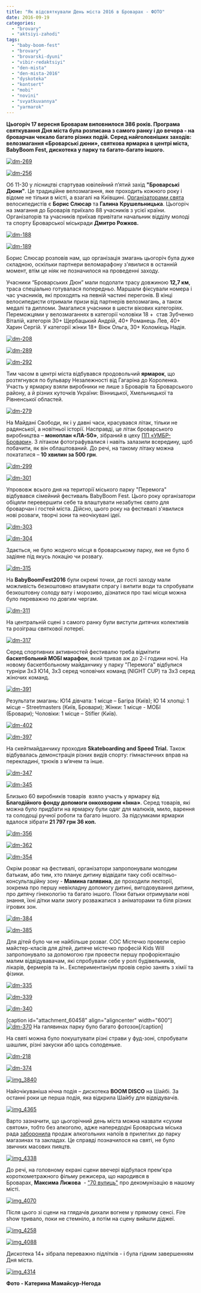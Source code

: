 ```yaml
---
title: "Як відсвяткували День міста 2016 в Броварах - ФОТО"
date: 2016-09-19
categories: 
  - "brovary"
  - "aktsiyi-zahodi"
tags: 
  - "baby-boom-fest"
  - "brovary"
  - "brovarski-dyuni"
  - "vibir-redaktsiyi"
  - "den-mista"
  - "den-mista-2016"
  - "dyskoteka"
  - "kontsert"
  - "mobi"
  - "novini"
  - "svyatkuvannya"
  - "yarmarok"
---
```


**Цьогоріч 17 вересня Броварам виповнилося 386 років. Програма святкування Дня міста була розписана з самого ранку і до вечора - на броварчан чекало багато різних подій. Серед найголовніших заходів: велозмагання «Броварські дюни», святкова ярмарка в центрі міста, BabyBoom Fest, дискотека у парку та багато-багато іншого.**

[![dm-269](https://mpz.brovary.org/wp-content/uploads/2016/09/dm-269.jpg)](https://mpz.brovary.org/wp-content/uploads/2016/09/dm-269.jpg)

[![dm-256](https://mpz.brovary.org/wp-content/uploads/2016/09/dm-256.jpg)](https://mpz.brovary.org/wp-content/uploads/2016/09/dm-256.jpg)

Об 11-30 у лісництві стартував ювілейний п’ятий захід **"Броварські Дюни"**. Це традиційне велозмагання, яке проходить кожного року і відоме не тільки в місті, а взагалі на Київщині. [Організаторами свята](https://mpz.brovary.org/borys-slyusar-ta-galyna-krushelnytska-pochaty-zhyty-aktyvno-nikoly-ne-pizno-foto-video/) велосипедистів є **Борис Слюсар** та **Галина** **Крушельницька**. Цьогоріч  на змагання до Броварів приїхало 88 учасників з усієї країни. Організаторів та учасників приїхав привітати начальник відділу молоді та спорту Броварської міськради **Дмитро Рожков.**

[![dm-188](https://mpz.brovary.org/wp-content/uploads/2016/09/dm-188.jpg)](https://mpz.brovary.org/wp-content/uploads/2016/09/dm-188.jpg)

[![dm-189](https://mpz.brovary.org/wp-content/uploads/2016/09/dm-189.jpg)](https://mpz.brovary.org/wp-content/uploads/2016/09/dm-189.jpg)

Борис Слюсар розповів нам, що організація змагань цьогоріч була дуже складною, оскільки партнери веломарафону з'явилися в останній момент, втім це ніяк не позначилося на проведенні заходу.

Учасники “Броварських Дюн” мали подолати трасу довжиною **12,7 км**, траса спеціально готувалася попередньо. Маршали фіксували номера і час учасників, які проходять на певній частині перегонів. В кінці велосипедисти отримали призи від партнерів велозмагань, а також медалі та дипломи. Змагалися учасники в шести вікових категоріях. Переможцями у велозмаганнях в категорії чоловіки 18 +  став Зубченко Віталій, категорія 30+ Щербацький Андрій, 40+ Романець Лев, 40+ Харин Сергій. У категорії жінки 18+ Віюк Ольга, 30+ Коломієць Надія.

[![dm-208](https://mpz.brovary.org/wp-content/uploads/2016/09/dm-208.jpg)](https://mpz.brovary.org/wp-content/uploads/2016/09/dm-208.jpg)

[![dm-289](https://mpz.brovary.org/wp-content/uploads/2016/09/dm-289.jpg)](https://mpz.brovary.org/wp-content/uploads/2016/09/dm-289.jpg)

[![dm-292](https://mpz.brovary.org/wp-content/uploads/2016/09/dm-292.jpg)](https://mpz.brovary.org/wp-content/uploads/2016/09/dm-292.jpg)

Тим часом в центрі міста відбувався продовольчий **ярмарок**, що розтягнувся по бульвару Незалежності від Гагаріна до Короленка. Участь у ярмарку взяли виробники не лише з Броварів та Броварського району, а й різних куточків України: Вінницької, Хмельницької та Рівненської областей.

[![dm-279](https://mpz.brovary.org/wp-content/uploads/2016/09/dm-279.jpg)](https://mpz.brovary.org/wp-content/uploads/2016/09/dm-279.jpg)

На Майдані Свободи, як і у давні часи, красувався літак, тільки не радянської, а новітньої історії. Насправді, це літак броварського виробництва – **моноплан «ЛА-50»**, зібраний в цеху [ПП «УМБР-Бровари»](https://mpz.brovary.org/u-brovarah-buduyut-i-vyprobovuyut-unikalni-litaky/). З літаком фотографувалися і навіть залазили всередину, щоб побачити, як він облаштований. До речі, на такому літаку можна покататися – **10 хвилин за 500 грн**.

[![dm-299](https://mpz.brovary.org/wp-content/uploads/2016/09/dm-299.jpg)](https://mpz.brovary.org/wp-content/uploads/2016/09/dm-299.jpg)

[![dm-301](https://mpz.brovary.org/wp-content/uploads/2016/09/dm-301.jpg)](https://mpz.brovary.org/wp-content/uploads/2016/09/dm-301.jpg)

Упрововж всього дня на території міського парку "Перемога" відбувався сімейний фестиваль BabyBoom Fest. Цього року організатори обіцяли перевершити себе та влаштувати незабутнє свято для броварчан і гостей міста. Дійсно, цього року на фестивалі з'явилися нові розваги, творчі зони та неочікувані ідеї.

[![dm-303](https://mpz.brovary.org/wp-content/uploads/2016/09/dm-303.jpg)](https://mpz.brovary.org/wp-content/uploads/2016/09/dm-303.jpg)

[![dm-304](https://mpz.brovary.org/wp-content/uploads/2016/09/dm-304.jpg)](https://mpz.brovary.org/wp-content/uploads/2016/09/dm-304.jpg)

Здається, не було жодного місця в броварському парку, яке не було б задіяне під якусь локацію чи розвагу.

[![dm-315](https://mpz.brovary.org/wp-content/uploads/2016/09/dm-315.jpg)](https://mpz.brovary.org/wp-content/uploads/2016/09/dm-315.jpg)

На **BabyBoomFest2016** були окремі точки, де гості заходу мали можливість безкоштовно втамувати спрагу і випити води та спробувати безкоштовну солоду вату і морозиво, дізнатися про такі місця можна було переважно по довгим чергам.

[![dm-311](https://mpz.brovary.org/wp-content/uploads/2016/09/dm-311.jpg)](https://mpz.brovary.org/wp-content/uploads/2016/09/dm-311.jpg)

На центральній сцені з самого ранку були виступи дитячих колективів та розіграш святкової лотереї.

[![dm-317](https://mpz.brovary.org/wp-content/uploads/2016/09/dm-317.jpg)](https://mpz.brovary.org/wp-content/uploads/2016/09/dm-317.jpg)

Серед спортивних активностей фестивалю треба відмітити **баскетбольний МОБІ марафон**, який тривав аж до 2-ї години ночі. На новому баскетбольному майданчику у парку "Перемога" відбулися турніри 3х3 Ю14, 3х3 серед чоловічих команд (NIGHT CUP) та 3х3 серед жіночих команд.

[![dm-391](https://mpz.brovary.org/wp-content/uploads/2016/09/dm-391.jpg)](https://mpz.brovary.org/wp-content/uploads/2016/09/dm-391.jpg)

Результати змагань: Ю14 дівчата: 1 місце – Багіра (Київ); Ю 14 хлопці: 1 місце – Streetmasters (Київ, Бровари); Жінки: 1 місце - МОБІ (Бровари); Чоловіки: 1 місце – Stifler (Київ).

[![dm-402](https://mpz.brovary.org/wp-content/uploads/2016/09/dm-402.jpg)](https://mpz.brovary.org/wp-content/uploads/2016/09/dm-402.jpg)

[![dm-397](https://mpz.brovary.org/wp-content/uploads/2016/09/dm-397.jpg)](https://mpz.brovary.org/wp-content/uploads/2016/09/dm-397.jpg)

На скейтмайданчику проходив **Skateboarding and Speed Trial.** Також відбувалась демонстрація різних видів спорту: гімнастичних вправ на перекладині, трюків з м’ячем та інше.

[![dm-347](https://mpz.brovary.org/wp-content/uploads/2016/09/dm-347.jpg)](https://mpz.brovary.org/wp-content/uploads/2016/09/dm-347.jpg)

[![dm-345](https://mpz.brovary.org/wp-content/uploads/2016/09/dm-345.jpg)](https://mpz.brovary.org/wp-content/uploads/2016/09/dm-345.jpg)

Близько 60 виробників товарів  взяло участь у ярмарку від **Благодійного фонду допомоги онкохворим «Інна»**. Серед товарів, які можна було придбати на ярмарку були одяг для малюків, мило, варення та солодощі ручної роботи та багато іншого. За підсумками ярмарки вдалося зібрати **21 797 грн 36 коп.**

[![dm-356](https://mpz.brovary.org/wp-content/uploads/2016/09/dm-356.jpg)](https://mpz.brovary.org/wp-content/uploads/2016/09/dm-356.jpg)

[![dm-362](https://mpz.brovary.org/wp-content/uploads/2016/09/dm-362.jpg)](https://mpz.brovary.org/wp-content/uploads/2016/09/dm-362.jpg)

[![dm-354](https://mpz.brovary.org/wp-content/uploads/2016/09/dm-354.jpg)](https://mpz.brovary.org/wp-content/uploads/2016/09/dm-354.jpg)

Окрім розваг на фестивалі, організатори запропонували молодим батькам, або тим, хто планує дитину відвідати таку собі освітньо-консультаційну зону - **Мамина галявина**, де проходили лекторії, зокрема про першу невікладну допомогу дитині, вигодовування дитини, про дитячу гінекологію та багато іншого. Поки батьки отримували нові знання, їхні дітки мали змогу розважатися з аніматорами та біля різних ігрових зон.

[![dm-384](https://mpz.brovary.org/wp-content/uploads/2016/09/dm-384.jpg)](https://mpz.brovary.org/wp-content/uploads/2016/09/dm-384.jpg)

[![dm-385](https://mpz.brovary.org/wp-content/uploads/2016/09/dm-385.jpg)](https://mpz.brovary.org/wp-content/uploads/2016/09/dm-385.jpg)

Для дітей було чи не найбільше розваг. СОС Містечко провели серію майстер-класів для дітей, дитяче містечко професій Kids Will запропонувало за допомогою гри провести першу профорієнтацію малим відвідувавачам, які спробували себе у ролі будівельників, лікарів, фермерів та ін.. Експериментаніум провів серію занять з хімії та фізики.

[![dm-335](https://mpz.brovary.org/wp-content/uploads/2016/09/dm-335.jpg)](https://mpz.brovary.org/wp-content/uploads/2016/09/dm-335.jpg)

[![dm-339](https://mpz.brovary.org/wp-content/uploads/2016/09/dm-339.jpg)](https://mpz.brovary.org/wp-content/uploads/2016/09/dm-339.jpg)

[![dm-340](https://mpz.brovary.org/wp-content/uploads/2016/09/dm-340.jpg)](https://mpz.brovary.org/wp-content/uploads/2016/09/dm-340.jpg)

\[caption id="attachment\_60458" align="aligncenter" width="600"\][![dm-370](https://mpz.brovary.org/wp-content/uploads/2016/09/dm-370.jpg)](https://mpz.brovary.org/wp-content/uploads/2016/09/dm-370.jpg) На галявинах парку було багато фотозон\[/caption\]

На святі можна було покуштувати різні страви у фуд-зоні, спробувати шашлик, різні закуски або щось солоденьке.

[![dm-218](https://mpz.brovary.org/wp-content/uploads/2016/09/dm-218.jpg)](https://mpz.brovary.org/wp-content/uploads/2016/09/dm-218.jpg)

[![dm-374](https://mpz.brovary.org/wp-content/uploads/2016/09/dm-374.jpg)](https://mpz.brovary.org/wp-content/uploads/2016/09/dm-374.jpg)

[![img_3840](https://mpz.brovary.org/wp-content/uploads/2016/09/IMG_3840.jpg)](https://mpz.brovary.org/wp-content/uploads/2016/09/IMG_3840.jpg)

Найочікуваніша нічна подія – дискотека **BOOM DISCO** на Шайбі. За останні роки це перша подія, яка відкрила Шайбу для відвідувачів.

[![img_4365](https://mpz.brovary.org/wp-content/uploads/2016/09/IMG_4365.jpg)](https://mpz.brovary.org/wp-content/uploads/2016/09/IMG_4365.jpg)

Варто зазначити, що цьогорічний день міста можна назвати «сухим святом», тобто без алкоголю, адже напередодні Броварська міська рада [заборонила](https://mpz.brovary.org/u-brovarah-na-den-mista-zaboronyat-prodazh-alkogolyu/) продаж алкогольних напоїв в прилеглих до парку магазинах та закладах. Це справді позначилося на святі, не було звичних масових пияцтв.

[![img_4338](https://mpz.brovary.org/wp-content/uploads/2016/09/IMG_4338.jpg)](https://mpz.brovary.org/wp-content/uploads/2016/09/IMG_4338.jpg)

До речі, на головному екрані сцени ввечері відбулася прем'єра короткометражного фільму режисера, що народився в Броварах, **Максима Лижова**  - ["70 вулиць"](https://mpz.brovary.org/anons-1-veresnya-startuye-pokaz-filma-maksa-lyzhova-pro-brovary-70-vulyts/) про декомунізацію в нашому місті.

[![img_4070](https://mpz.brovary.org/wp-content/uploads/2016/09/IMG_4070.jpg)](https://mpz.brovary.org/wp-content/uploads/2016/09/IMG_4070.jpg)

Після цього зі сцени на глядачів дихали вогнем у прямому сенсі. Fire show тривало, поки не стемніло, а потім на сцену вийшли діджеї.

[![img_4258](https://mpz.brovary.org/wp-content/uploads/2016/09/IMG_4258.jpg)](https://mpz.brovary.org/wp-content/uploads/2016/09/IMG_4258.jpg)

[![img_4088](https://mpz.brovary.org/wp-content/uploads/2016/09/IMG_4088.jpg)](https://mpz.brovary.org/wp-content/uploads/2016/09/IMG_4088.jpg)

Дискотека 14+ зібрала переважно підлітків - і була гідним завершенням Дня міста.

[![img_4314](https://mpz.brovary.org/wp-content/uploads/2016/09/IMG_4314.jpg)](https://mpz.brovary.org/wp-content/uploads/2016/09/IMG_4314.jpg)

**Фото - Катерина Мамайсур-Негода**
